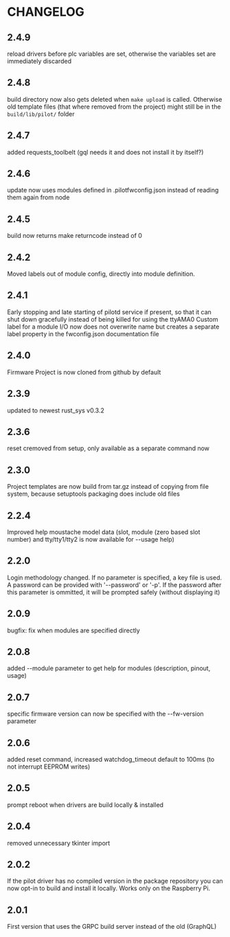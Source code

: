 # CHANGELOG
## 2.4.9
reload drivers before plc variables are set, otherwise the variables set are immediately discarded
## 2.4.8
build directory now also gets deleted when `make upload` is called. Otherwise old template files (that where removed from the project) might still be in the `build/lib/pilot/` folder
## 2.4.7
added requests_toolbelt (gql needs it and does not install it by itself?)
## 2.4.6
update now uses modules defined in .pilotfwconfig.json instead of reading them again from node
## 2.4.5
build now returns make returncode instead of 0
## 2.4.2
Moved labels out of module config, directly into module definition.
## 2.4.1
Early stopping and late starting of pilotd service if present, so that it can shut down gracefully instead of being killed for using the ttyAMA0
Custom label for a module I/O now does not overwrite name but creates a separate label property in the fwconfig.json documentation file
## 2.4.0
Firmware Project is now cloned from github by default
## 2.3.9
updated to newest rust_sys v0.3.2

## 2.3.6
reset cremoved from setup, only available as a separate command now
## 2.3.0
Project templates are now build from tar.gz instead of copying from file system, because setuptools packaging does include old files

## 2.2.4
Improved help moustache model data (slot, module (zero based slot number) and tty/tty1/tty2 is now available for --usage help)
## 2.2.0
Login methodology changed. If no parameter is specified, a key file is used. A password can be provided with '--password' or '-p'. If the password after this parameter is ommitted, it will be prompted safely (without displaying it)
## 2.0.9
bugfix: fix when modules are specified directly
## 2.0.8
added --module parameter to get help for modules (description, pinout, usage)
## 2.0.7
specific firmware version can now be specified with the --fw-version parameter
## 2.0.6
added reset command, increased watchdog_timeout default to 100ms (to not interrupt EEPROM writes)
## 2.0.5
prompt reboot when drivers are build locally & installed
## 2.0.4
removed unnecessary tkinter import

## 2.0.2
If the pilot driver has no compiled version in the package repository you can now opt-in to build and install it locally.
Works only on the Raspberry Pi.

## 2.0.1
First version that uses the GRPC build server instead of the old (GraphQL)



